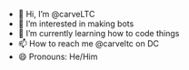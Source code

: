 - 👋 Hi, I’m @carveLTC
- 👀 I’m interested in making bots
- 🌱 I’m currently learning how to code things
- 📫 How to reach me @carveltc on DC
- 😄 Pronouns: He/Him
<!---
carveLTC/carveLTC is a ✨ special ✨ repository because its `README.md` (this file) appears on your GitHub profile.
You can click the Preview link to take a look at your changes.
--->
